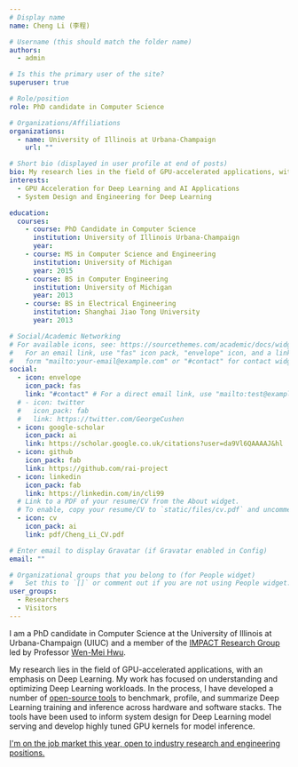 ```yaml
---
# Display name
name: Cheng Li (李程)

# Username (this should match the folder name)
authors:
  - admin

# Is this the primary user of the site?
superuser: true

# Role/position
role: PhD candidate in Computer Science

# Organizations/Affiliations
organizations:
  - name: University of Illinois at Urbana-Champaign
    url: ""

# Short bio (displayed in user profile at end of posts)
bio: My research lies in the field of GPU-accelerated applications, with an emphasis on Deep Learning.
interests:
  - GPU Acceleration for Deep Learning and AI Applications
  - System Design and Engineering for Deep Learning

education:
  courses:
    - course: PhD Candidate in Computer Science
      institution: University of Illinois Urbana-Champaign
      year:
    - course: MS in Computer Science and Engineering
      institution: University of Michigan
      year: 2015
    - course: BS in Computer Engineering
      institution: University of Michigan
      year: 2013
    - course: BS in Electrical Engineering
      institution: Shanghai Jiao Tong University
      year: 2013

# Social/Academic Networking
# For available icons, see: https://sourcethemes.com/academic/docs/widgets/#icons
#   For an email link, use "fas" icon pack, "envelope" icon, and a link in the
#   form "mailto:your-email@example.com" or "#contact" for contact widget.
social:
  - icon: envelope
    icon_pack: fas
    link: "#contact" # For a direct email link, use "mailto:test@example.org".
  # - icon: twitter
  #   icon_pack: fab
  #   link: https://twitter.com/GeorgeCushen
  - icon: google-scholar
    icon_pack: ai
    link: https://scholar.google.co.uk/citations?user=da9Vl6QAAAAJ&hl
  - icon: github
    icon_pack: fab
    link: https://github.com/rai-project
  - icon: linkedin
    icon_pack: fab
    link: https://linkedin.com/in/cli99
  # Link to a PDF of your resume/CV from the About widget.
  # To enable, copy your resume/CV to `static/files/cv.pdf` and uncomment the lines below.
  - icon: cv
    icon_pack: ai
    link: pdf/Cheng_Li_CV.pdf

# Enter email to display Gravatar (if Gravatar enabled in Config)
email: ""

# Organizational groups that you belong to (for People widget)
#   Set this to `[]` or comment out if you are not using People widget.
user_groups:
  - Researchers
  - Visitors
---
```


I am a PhD candidate in Computer Science at the University of Illinois at Urbana-Champaign (UIUC) and a member of the [IMPACT Research Group](http://impact.crhc.illinois.edu/) led by Professor [Wen-Mei Hwu](https://ece.illinois.edu/directory/profile/w-hwu).

My research lies in the field of GPU-accelerated applications, with an emphasis on Deep Learning. My work has focused on understanding and optimizing Deep Learning workloads. In the process, I have developed a number of [open-source tools](https://github.com/rai-project) to benchmark, profile, and summarize Deep Learning training and inference across hardware and software stacks. The tools have been used to inform system design for Deep Learning model serving and develop highly tuned GPU kernels for model inference.

[I'm on the job market this year, open to industry research and engineering positions.](mailto:cli99@illinois.edu)

<!-- Currently I am working on [MLModelScope (CarML)](http://mlmodelscope.org/) as part of the IBM-ILLINOIS [Center for Cognitive Computing Systems Research (C3SR)](https://www.c3sr.com/). MLModelScope is an open-source, framework and hardware agnostic, extensible and customizable platform for evaluating and profiling ML models across datasets / frameworks / systems, at scale and across stack. MLModelScope is collaborating with the [MLPerf](https://mlperf.org/) community with the goal for it to be the "to-go" platform for Machine Learning inference benchmarking. -->
